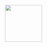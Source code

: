 
<img src="https://data.whicdn.com/images/293246292/original.gif" width="120" height="120"> 
<!-- ###   Hi there 👋 -->
<!--
[![Linkedin: dhimanshubham1996](https://img.shields.io/badge/-follow-blue?style=flat-round&logo=Linkedin&logoColor=white&link=https://www.linkedin.com/in/dhimanshubham1996/)](https://www.linkedin.com/in/dhimanshubham1996/)  -->


 
<!-- <img align="left" alt="dhiman's Github Stats" src="https://github-readme-stats.dhiman-007.vercel.app/api?username=dhiman-007&show_icons=true&hide_border=false" /> -->


<!-- ### Connect here: -->

<!-- [<img align="left" alt="Shubham | LinkedIn" width="22px" src="https://cdn.jsdelivr.net/npm/simple-icons@v3/icons/linkedin.svg" />][linkedin]
[<img align="left" alt="Shubham | Instagram" width="22px" src="https://cdn.jsdelivr.net/npm/simple-icons@v3/icons/instagram.svg" />][instagram] -->

[instagram]: https://www.instagram.com/dhimanshubham_/
[linkedin]: https://www.linkedin.com/in/dhimanshubham1996/

